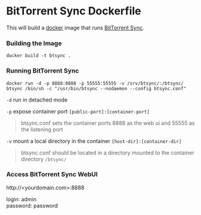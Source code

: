 BitTorrent Sync Dockerfile
==========================

This will build a [docker](http://www.docker.io/) image that runs [BitTorrent Sync](http://labs.bittorrent.com/experiments/sync.html).


### Building the Image ###

```
docker build -t btsync .
```


### Running BitTorrent Sync ###

```
docker run -d -p 8888:8888 -p 55555:55555 -v /srv/btsync/:/btsync/ btsync /bin/sh -c "/usr/bin/btsync --nodaemon --config btsync.conf"
```

`-d` run in detached mode

`-p` expose container port `[public-port]:[container-port]`
> btsync.conf sets the container ports 8888 as the web ui and 55555 as the listening port

`-v` mount a local directory in the container `[host-dir]:[container-dir]`
> btsync.conf should be located in a directory mounted to the container directory `/btsync/`


### Access BitTorrent Sync WebUI ###

http://&lt;yourdomain.com&gt;:8888

login: admin
<br>password: password

